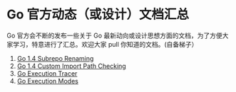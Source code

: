 
Go 官方动态（或设计）文档汇总
===============

Go 官方会不断的发布一些关于 Go 最新动向或设计思想方面的文档，为了方便大家学习，特意进行了汇总。欢迎大家 pull 你知道的文档。(自备梯子）

1. [Go 1.4 Subrepo Renaming](http://golang.org/s/go14subrepo)
2. [Go 1.4 Custom Import Path Checking](http://golang.org/s/go14customimport)
3. [Go Execution Tracer](https://docs.google.com/document/d/1FP5apqzBgr7ahCCgFO-yoVhk4YZrNIDNf9RybngBc14/pub)
4. [Go Execution Modes](https://docs.google.com/document/d/1nr-TQHw_er6GOQRsF6T43GGhFDelrAP0NqSS_00RgZQ/edit#heading=h.fwmrrio0df0i)


